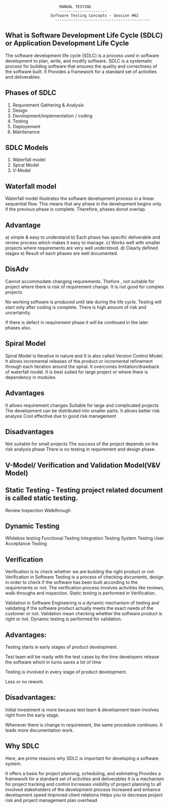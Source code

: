 
							MANUAL TESTING
						    ---------------------
					    Software Testing Concepts - Session #02
				          ------------------------------------------

What is Software Development Life Cycle (SDLC) or Application Development Life Cycle
------------------------------------------------------------------------------------

The software development life cycle (SDLC) is a process used in software development to plan, write, and modify software.
SDLC is a systematic process for building software that ensures the quality and correctness of the software built.
It Provides a framework for a standard set of activities and deliverables.


Phases of SDLC
--------------

1) Requirement Gathering & Analysis
2) Design
3) Development/implementation / coding
4) Testing
5) Deployement
6) Maintenance

SDLC Models
----------- 
1) Waterfall model
2) Spiral Model
3) V-Model

Waterfall model
----------------
Waterfall model illustrates the software development process in a linear sequential flow. This means that any phase in the development begins only if the previous phase is complete. Therefore, phases donot overlap.

Advantage
---------
a) simple & easy to understand
b) Each phase has specific deliverable and review process which makes it easy to manage.
c) Works well with smaller projects where requirements are very well understood.
d) Clearly defined stages 
e) Result of each phases are well documented.


DisAdv
------
Cannot accommodate changing requirements. Thefore , not suitable for project where there is risk of requirement change.
It is not good for complex projects

No working software is produced until late during the life cycle. Testing will start only after coding is complete.
There is high amount of risk and uncertainity.

If there is defect in requirement phase it will be continued in the later phases also.

Spiral Model
-------------

Spiral Model is Iterative in nature and It is also called Version Control Model.
It allows incremental releases of the product or incremental refinement through each iteration around the spiral.
It overcomes limitation/drawback of waterfall model.
It is best suited for large project or where there is dependency in modules.

Advantages
-------------
It allows requirement changes
Suitable for large and complicated projects
The development can be distributed into smaller parts.
It allows better risk analysis
Cost effective due to good risk management

Disadvantages
-------------
Not suitable for small projects
The success of the project depends on the risk analysis phase
There is no testing in requirement and design phase.

V-Model/ Verification and Validation Model(V&V Model)
------------------------------------------------------

Static Testing - Testing project related document is called static testing.
-------------
Review
Inspection
Walkthrough

Dynamic Testing
---------------
Whitebox testing
Functional Testing
Integration Testing
System Testing 
User Acceptance Testing


Verification
--------------
Verification is to check whether we are building the right product or not.
Verification in Software Testing is a process of checking documents, design in order to check if the software has been built according to the requirements or not. 
The verification process involves activities like reviews, walk-throughs and inspection.  Static testing is performed in Verification.


Validation in Software Engineering is a dynamic mechanism of testing and validating if the software product actually meets the exact needs of the customer or not. 
Validation mean checking whether the software product is right or not.
Dynamic testing is performed for validation.


Advantages:
--------------
Testing starts in early stages of product development.

Test team will be ready with the test cases by the time developers release the software which in turns saves a lot of time

Testing is involved in every stage of product development.

Less or no rework.


Disadvantages:
----------------
Initial investment is more because test team & development team involves right from the early stage.

Whenever there is change in requirement, the same procedure continues. It leads more documentation work.




























Why SDLC
--------
Here, are prime reasons why SDLC is important for developing a software system.

It offers a basis for project planning, scheduling, and estimating
Provides a framework for a standard set of activities and deliverables
It is a mechanism for project tracking and control
Increases visibility of project planning to all involved stakeholders of the development process
Increased and enhance development speed
Improved client relations
Helps you to decrease project risk and project management plan overhead





















